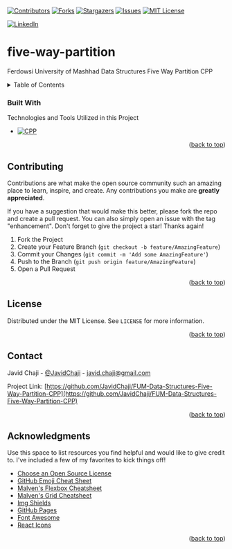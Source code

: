 <a name="readme-top"></a>

[![Contributors][Contributors-Shield]][Contributors-URL]
[![Forks][Forks-Shield]][Forks-URL]
[![Stargazers][Stars-Shield]][Stars-URL]
[![Issues][Issues-Shield]][Issues-URL]
[![MIT License][License-Shield]][License-URL]

[![LinkedIn][LinkedIn-Shield]][Javid-LinkedIn-URL]

# five-way-partition

Ferdowsi University of Mashhad Data Structures Five Way Partition CPP



<!-- TABLE OF CONTENTS -->
<details>
  <summary>Table of Contents</summary>
  <ol>
    <li>
      <a href="#about-the-project">About The Project</a>
      <ul>
        <li><a href="#built-with">Built With</a></li>
      </ul>
    </li>
    <li>
      <a href="#getting-started">Getting Started</a>
      <ul>
        <li><a href="#prerequisites">Prerequisites</a></li>
        <li><a href="#installation">Installation</a></li>
      </ul>
    </li>
    <li><a href="#usage">Usage</a></li>
    <li><a href="#roadmap">Roadmap</a></li>
    <li><a href="#contributing">Contributing</a></li>
    <li><a href="#license">License</a></li>
    <li><a href="#contact">Contact</a></li>
    <li><a href="#acknowledgments">Acknowledgments</a></li>
  </ol>
</details>



### Built With

Technologies and Tools Utilized in this Project

* [![CPP][CPP-Shield]][CPP-URL]

<p align="right">(<a href="#readme-top">back to top</a>)</p>



<!-- CONTRIBUTING -->
## Contributing

Contributions are what make the open source community such an amazing place to learn, inspire, and create. Any contributions you make are **greatly appreciated**.

If you have a suggestion that would make this better, please fork the repo and create a pull request. You can also simply open an issue with the tag "enhancement".
Don't forget to give the project a star! Thanks again!

1. Fork the Project
2. Create your Feature Branch (`git checkout -b feature/AmazingFeature`)
3. Commit your Changes (`git commit -m 'Add some AmazingFeature'`)
4. Push to the Branch (`git push origin feature/AmazingFeature`)
5. Open a Pull Request

<p align="right">(<a href="#readme-top">back to top</a>)</p>



<!-- LICENSE -->
## License

Distributed under the MIT License. See `LICENSE` for more information.

<p align="right">(<a href="#readme-top">back to top</a>)</p>



<!-- CONTACT -->
## Contact

Javid Chaji - [@JavidChaji](https://twitter.com/JavidChaji) - javid.chaji@gmail.com

Project Link: [https://github.com/JavidChaji/FUM-Data-Structures-Five-Way-Partition-CPP](https://github.com/JavidChaji/FUM-Data-Structures-Five-Way-Partition-CPP)

<p align="right">(<a href="#readme-top">back to top</a>)</p>



<!-- ACKNOWLEDGMENTS -->
## Acknowledgments

Use this space to list resources you find helpful and would like to give credit to. I've included a few of my favorites to kick things off!

* [Choose an Open Source License](https://choosealicense.com)
* [GitHub Emoji Cheat Sheet](https://www.webpagefx.com/tools/emoji-cheat-sheet)
* [Malven's Flexbox Cheatsheet](https://flexbox.malven.co/)
* [Malven's Grid Cheatsheet](https://grid.malven.co/)
* [Img Shields](https://shields.io)
* [GitHub Pages](https://pages.github.com)
* [Font Awesome](https://fontawesome.com)
* [React Icons](https://react-icons.github.io/react-icons/search)

<p align="right">(<a href="#readme-top">back to top</a>)</p>



<!-- MARKDOWN LINKS & IMAGES -->
<!-- https://www.markdownguide.org/basic-syntax/#reference-style-links -->
<!-- https://ileriayo.github.io/markdown-badges/ -->

<!-- Contributors -->
[Contributors-Shield]: https://img.shields.io/github/contributors/javidchaji/FUM-Data-Structures-Five-Way-Partition-CPP.svg?style=for-the-badge

[Contributors-URL]: https://github.com/javidchaji/FUM-Data-Structures-Five-Way-Partition-CPP/graphs/contributors

<!-- Forks -->
[Forks-Shield]: https://img.shields.io/github/forks/javidchaji/FUM-Data-Structures-Five-Way-Partition-CPP.svg?style=for-the-badge

[Forks-URL]: https://github.com/javidchaji/FUM-Data-Structures-Five-Way-Partition-CPP/network/members


<!-- Stars -->
[Stars-Shield]: https://img.shields.io/github/stars/javidchaji/FUM-Data-Structures-Five-Way-Partition-CPP.svg?style=for-the-badge

[Stars-URL]: https://github.com/javidchaji/FUM-Data-Structures-Five-Way-Partition-CPP/stargazers


<!-- Issues -->
[Issues-Shield]: https://img.shields.io/github/issues/javidchaji/FUM-Data-Structures-Five-Way-Partition-CPP.svg?style=for-the-badge

[Issues-URL]: https://github.com/javidchaji/FUM-Data-Structures-Five-Way-Partition-CPP/issues


<!-- License -->
[License-Shield]: https://img.shields.io/github/license/javidchaji/FUM-Data-Structures-Five-Way-Partition-CPP.svg?style=for-the-badge

[License-URL]: https://github.com/javidchaji/FUM-Data-Structures-Five-Way-Partition-CPP/blob/master/LICENSE


<!-- LinkedIn -->
[LinkedIn-Shield]: https://img.shields.io/badge/linkedin-%230077B5.svg?style=for-the-badge&logo=linkedin&logoColor=white

[Javid-LinkedIn-URL]: https://linkedin.com/in/javidchaji


<!-- C++ -->
[CPP-Shield]: https://img.shields.io/badge/C%2B%2B-00599C?style=for-the-badge&logo=c%2B%2B&logoColor=white

[CPP-URL]: https://isocpp.org/
